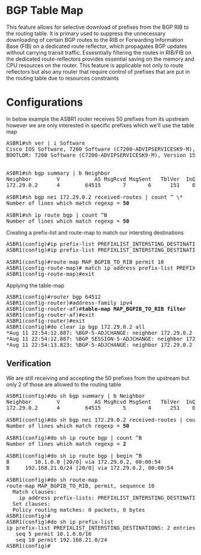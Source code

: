 # BGP Table Map  

This feature allows for selective download of prefixes from the BGP RIB to the routing table.
It is primary used to suppress the unnecessary downloading of certain BGP routes to the RIB or Forwarding Information Base (FIB) on a dedicated route reflector, which propagates BGP updates without carrying transit traffic.
Essesntially filtering the routes in RIB/FIB on the dedicated route-reflectors provides essential saving on the memory and CPU resources on the router.
This feature is applicable not only to route reflectors but also any router that require control of prefixes that are put in the routing table due to resources constraints


# Configurations
In below example the ASBR1 router receives 50 prefixes from its upstream however we are only interested in specific prefixes which we'll use the table map
<pre>
ASBR1#sh ver | i Software
Cisco IOS Software, 7200 Software (C7200-ADVIPSERVICESK9-M), Version 15.2(4)S5, RELEASE SOFTWARE (fc1)
BOOTLDR: 7200 Software (C7200-ADVIPSERVICESK9-M), Version 15.2(4)S5, RELEASE SOFTWARE (fc1)


ASBR1#sh bgp summary | b Neighbor
Neighbor        V           AS MsgRcvd MsgSent   TblVer  InQ OutQ Up/Down  State/PfxRcd
172.29.0.2      4        64515       7       6      151    0    0 00:01:53       <b>50</b>

ASBR1#sh bgp nei 172.29.0.2 received-routes | count ^ \*
Number of lines which match regexp = <b>50</b>

ASBR1#sh ip route bgp | count ^B
Number of lines which match regexp = <b>50</b>
</pre>

Creating a prefix-list and route-map to match our intersting destinations
<pre>
ASBR1(config)#ip prefix-list PREFIXLIST_INTERSTING_DESTINATIONS seq 5 permit 10.1.0.0/16
ASBR1(config)#ip prefix-list PREFIXLIST_INTERSTING_DESTINATIONS seq 10 permit 192.168.21.0/24

ASBR1(config)#route-map MAP_BGPIB_TO_RIB permit 10
ASBR1(config-route-map)# match ip address prefix-list PREFIXLIST_INTERSTING_DESTINATIONS
ASBR1(config-route-map)#exit
</pre>

Applying the table-map
<pre>
ASBR1(config)#router bgp 64512
ASBR1(config-router)#address-family ipv4
ASBR1(config-router-af)#<b>table-map MAP_BGPIB_TO_RIB filter</b>
ASBR1(config-router-af)#exit
ASBR1(config-router)#exit
ASBR1(config)#do clear ip bgp 172.29.0.2 all
*Aug 11 22:54:12.887: %BGP-5-ADJCHANGE: neighbor 172.29.0.2 Down User reset
*Aug 11 22:54:12.887: %BGP_SESSION-5-ADJCHANGE: neighbor 172.29.0.2 IPv4 Unicast topology base removed from session  User reset
*Aug 11 22:54:13.823: %BGP-5-ADJCHANGE: neighbor 172.29.0.2 Up 
</pre>

## Verification
We are still receiving and accepting the 50 prefixes from the upstream but only 2 of those are allowed to the routing table
<pre>
ASBR1(config)#do sh bgp summary | b Neighbor
Neighbor        V           AS MsgRcvd MsgSent   TblVer  InQ OutQ Up/Down  State/PfxRcd
172.29.0.2      4        64515       5       4      251    0    0 00:00:17       <b>50</b>
                                                     
ASBR1(config)#do sh bgp nei 172.29.0.2 received-routes | count ^ \*
Number of lines which match regexp = <b>50</b>

ASBR1(config)#do sh ip route bgp | count ^B
Number of lines which match regexp = <b>2</b>

ASBR1(config)#do sh ip route bgp | begin ^B
B        10.1.0.0 [20/0] via 172.29.0.2, 00:00:54
B     192.168.21.0/24 [20/0] via 172.29.0.2, 00:00:54

ASBR1(config)#do sh route-map
route-map MAP_BGPIB_TO_RIB, permit, sequence 10
  Match clauses:
    ip address prefix-lists: PREFIXLIST_INTERSTING_DESTINATIONS 
  Set clauses:
  Policy routing matches: 0 packets, 0 bytes
ASBR1(config)#
ASBR1(config)#do sh ip prefix-list
ip prefix-list PREFIXLIST_INTERSTING_DESTINATIONS: 2 entries
   seq 5 permit 10.1.0.0/16
   seq 10 permit 192.168.21.0/24
ASBR1(config)#
</pre>
